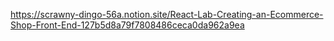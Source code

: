 https://scrawny-dingo-56a.notion.site/React-Lab-Creating-an-Ecommerce-Shop-Front-End-127b5d8a79f7808486ceca0da962a9ea

